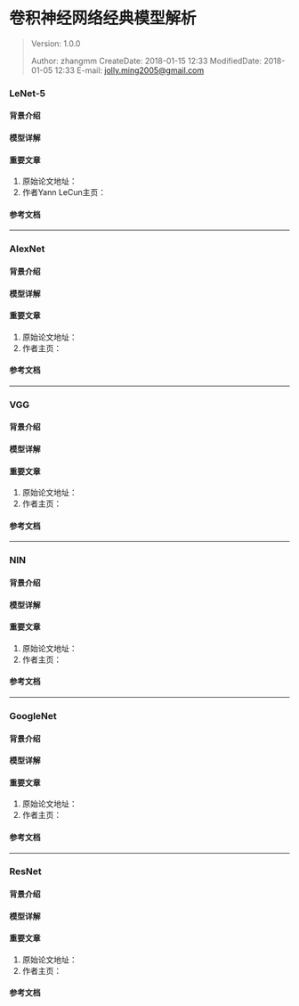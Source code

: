 # 卷积神经网络经典模型解析

> Version: 1.0.0
>
> Author: zhangmm 
> CreateDate: 2018-01-15 12:33 
> ModifiedDate: 2018-01-05 12:33 
> E-mail: jolly.ming2005@gmail.com 


### LeNet-5
#### 背景介绍

#### 模型详解

#### 重要文章
1. 原始论文地址：
2. 作者Yann LeCun主页：

#### 参考文档

---------------------------------------------------------------------------
### AlexNet
#### 背景介绍

#### 模型详解

#### 重要文章
1. 原始论文地址：
2. 作者主页：

#### 参考文档

---------------------------------------------------------------------------
### VGG
#### 背景介绍

#### 模型详解

#### 重要文章
1. 原始论文地址：
2. 作者主页：

#### 参考文档

---------------------------------------------------------------------------
### NIN
#### 背景介绍

#### 模型详解

#### 重要文章
1. 原始论文地址：
2. 作者主页：

#### 参考文档

---------------------------------------------------------------------------
### GoogleNet
#### 背景介绍

#### 模型详解

#### 重要文章
1. 原始论文地址：
2. 作者主页：

#### 参考文档

---------------------------------------------------------------------------
### ResNet
#### 背景介绍

#### 模型详解

#### 重要文章
1. 原始论文地址：
2. 作者主页：

#### 参考文档
